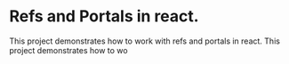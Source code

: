# Refs and Portals in react.

This project demonstrates how to work with refs and portals in react.
This project demonstrates how to wo
